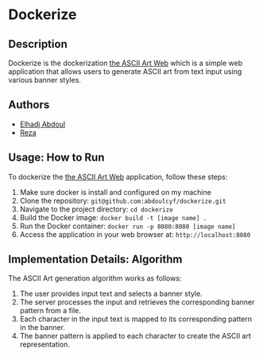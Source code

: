 # Dockerize

## Description
Dockerize is the dockerization [the ASCII Art Web](https://learn.01founders.co/git/ediallo/ascii-art-web.git) which is a simple web application that allows users to generate ASCII art from text input using various banner styles.

## Authors
- [Elhadj Abdoul](https://github.com/abdoulcyf)
- [Reza](https://learn.01founders.co/git/asananda)

## Usage: How to Run
To dockerize the  [the ASCII Art Web](https://learn.01founders.co/git/ediallo/ascii-art-web.git) application, follow these steps:
1. Make sure docker is install and configured on my machine
1. Clone the repository: `git@github.com:abdoulcyf/dockerize.git`
2. Navigate to the project directory: `cd dockerize`
3. Build the Docker image: `docker build -t [image name] .`
4. Run the Docker container: `docker run -p 8080:8080 [image name]`
5. Access the application in your web browser at: `http://localhost:8080`

## Implementation Details: Algorithm
The ASCII Art generation algorithm works as follows:
1. The user provides input text and selects a banner style.
2. The server processes the input and retrieves the corresponding banner pattern from a file.
3. Each character in the input text is mapped to its corresponding pattern in the banner.
4. The banner pattern is applied to each character to create the ASCII art representation.
